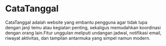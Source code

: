 # CataTanggal
CataTanggal adalah website yang embantu pengguna agar tidak lupa dengan janji temu atau kegiatan penting, sekaligus memudahkan koordinasi dengan orang lain.Fitur unggulan meliputi undangan jadwal, notifikasi email, riwayat aktivitas, dan tampilan antarmuka yang simpel namun modern.
